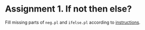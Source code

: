 # Assignment 1. If not then else?

Fill missing parts of `neg.pl` and `ifelse.pl` according to [instructions](https://swish.swi-prolog.org/?code=https://gitlab.com/agh-courses/23/lp/lab-05/-/raw/master/assignments/01_if_not_else/instructions.swinb).
